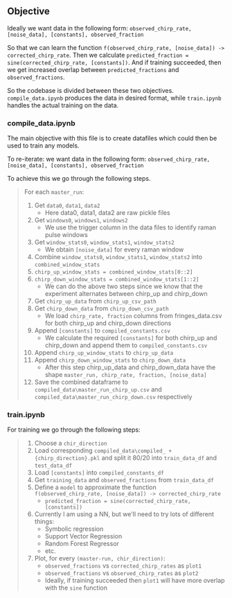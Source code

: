 ## Objective
Ideally we want data in the following form:
`observed_chirp_rate, [noise_data], [constants], observed_fraction`

So that we can learn the function `f(observed_chirp_rate, [noise_data]) -> corrected_chirp_rate`. Then we calculate `predicted_fraction = sine(corrected_chirp_rate, [constants])`. And if training succeeded, then we get increased overlap between 	`predicted_fractions` and `observed_fractions`.

So the codebase is divided between these two objectives. `compile_data.ipynb` produces the data in desired format, while `train.ipynb` handles the actual training on the data.

### compile_data.ipynb
The main objective with this file is to create datafiles which could then be used to train any models.

To re-iterate: we want data in the following form:
`observed_chirp_rate, [noise_data], [constants], observed_fraction`

To achieve this we go through the following steps.

>For each `master_run`:
>1. Get `data0`, `data1`, `data2`
> 		- Here data0, data1, data2 are raw pickle files 
>2. Get `windows0`, `windows1`, `windows2`
>		- We use the trigger column in the data files to identify raman pulse windows
>3. Get `window_stats0`, `window_stats1`, `window_stats2`
> 		- We obtain `[noise_data]` for every raman window
>4. Combine `window_stats0`, `window_stats1`, `window_stats2` into `combined_window_stats`
>5. `chirp_up_window_stats = combined_window_stats[0::2]`		
>6. `chirp_down_window_stats = combined_window_stats[1::2]`
>		- We can do the above two steps since we know that the experiment alternates between chirp_up and chirp_down
>7. Get `chirp_up_data` from `chirp_up_csv_path`
>8. Get `chirp_down_data` from `chirp_down_csv_path`
>		- We load `chirp_rate, fraction` columns from fringes_data.csv for both chirp_up and chirp_down directions
>9. Append `[constants]` to `compiled_constants.csv`
>		- We calculate the required `[constants]` for both chirp_up and chirp_down and append them to `compiled_constants.csv`
>10. Append `chirp_up_window_stats` to `chirp_up_data`
>11. Append `chirp_down_window_stats` to `chirp_down_data`
> 		- After this step chirp_up_data and chirp_down_data have the shape `master_run, chirp_rate, fraction, [noise_data]`
>12. Save the combined dataframe to `compiled_data\master_run_chirp_up.csv` and `compiled_data\master_run_chirp_down.csv` respectively

### train.ipynb

For training we go through the following steps:
>1. Choose a `chir_direction`
>2. Load corresponding `compiled_data\compiled_ + {chirp_direction}.pkl` and split it 80/20 into `train_data_df` and `test_data_df`
>3. Load `[constants]` into `compiled_constants_df`
>4. Get `training_data` and `observed_fractions` from `train_data_df`
>5. Define a `model` to approximate the function `f(observed_chirp_rate, [noise_data]) -> corrected_chirp_rate`
>		- `predicted_fraction = sine(corrected_chirp_rate, [constants])`
>6. Currently I am using a NN, but we'll need to try lots of different things:
>		- Symbolic regression
>		- Support Vector Regression
>		- Random Forest Regressor
>		- etc.
>7. Plot, for every `(master-run, chir_direction)`:
>		- `observed_fractions` vs `corrected_chirp_rates` as `plot1`
>		- `observed_fractions` vs `observed_chirp_rates` as `plot2`
>		- Ideally, if training succeeded then `plot1` will have more overlap with the `sine` function
>
